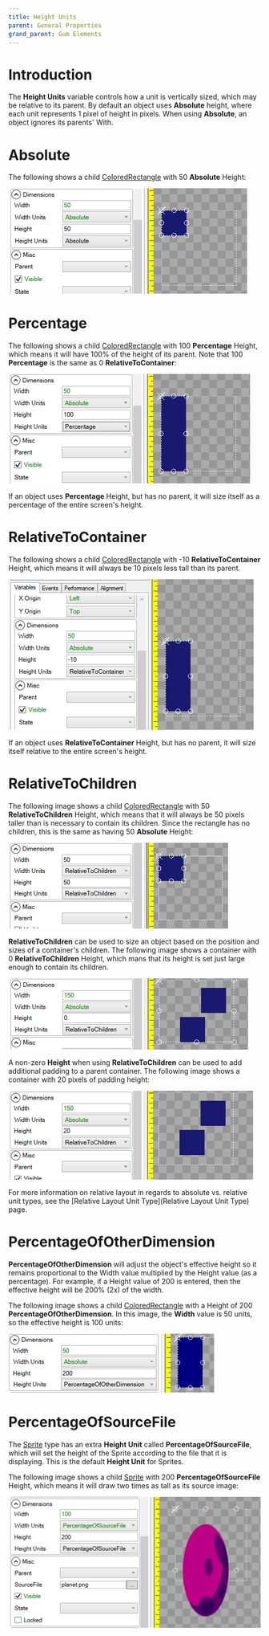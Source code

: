 ```yaml
---
title: Height Units
parent: General Properties
grand_parent: Gum Elements
---
```


# Introduction

The **Height Units** variable controls how a unit is vertically sized, which may be relative to its parent. By default an object uses **Absolute** height, where each unit represents 1 pixel of height in pixels. When using **Absolute**, an object ignores its parents' With.

# Absolute

The following shows a child [ColoredRectangle](/Gum/coloredrectangle/ColoredRectangle.html) with 50 **Absolute** Height:

![](50AbsoluteHeight.png)

# Percentage

The following shows a child [ColoredRectangle](/Gum/coloredrectangle/ColoredRectangle.html) with 100 **Percentage** Height, which means it will have 100% of the height of its parent. Note that 100 **Percentage** is the same as 0 **RelativeToContainer**:

![](100PercentageHeight.png)

If an object uses **Percentage** Height, but has no parent, it will size itself as a percentage of the entire screen's height.

# RelativeToContainer

The following shows a child [ColoredRectangle](/Gum/coloredrectangle/ColoredRectangle.html) with -10 **RelativeToContainer** Height, which means it will always be 10 pixels less tall than its parent.

![](Negative10HeightRelativeToContainer.png)

If an object uses **RelativeToContainer** Height, but has no parent, it will size itself relative to the entire screen's height.

# RelativeToChildren

The following image shows a child [ColoredRectangle](/Gum/coloredrectangle/ColoredRectangle.html) with 50 **RelativeToChildren** Height, which means that it will always be 50 pixels taller than is necessary to contain its children. Since the rectangle has no children, this is the same as having 50 **Absolute** Height:

![](RelativeToChildren1.png)

**RelativeToChildren** can be used to size an object based on the position and sizes of a container's children. The following image shows a container with 0 **RelativeToChildren** Height, which mans that its height is set just large enough to contain its children.

![](RelativeToChildrenHeight2.png)

A non-zero **Height** when using **RelativeToChildren** can be used to add additional padding to a parent container. The following image shows a container with 20 pixels of padding height:

![](RelativeToChildrenHeight3.png)

For more information on relative layout in regards to absolute vs. relative unit types, see the [Relative Layout Unit Type](Relative Layout Unit Type) page.

# PercentageOfOtherDimension

**PercentageOfOtherDimension** will adjust the object's effective height so it remains proportional to the Width value multiplied by the Height value (as a percentage). For example, if a Height value of 200 is entered, then the effective height will be 200% (2x) of the width.

The following image shows a child [ColoredRectangle](/Gum/coloredrectangle/ColoredRectangle.html) with a Height of 200 **PercentageOfOtherDimension**. In this image, the **Width** value is 50 units, so the effective height is 100 units:

![](PercentageOfOtherDimensionHeight.png)

# PercentageOfSourceFile

The [Sprite](Sprite) type has an extra **Height Unit** called **PercentageOfSourceFile**, which will set the height of the Sprite according to the file that it is displaying. This is the default **Height Unit** for Sprites.

The following image shows a child [Sprite](Sprite) with 200 **PercentageOfSourceFile** Height, which means it will draw two times as tall as its source image:

![](PercentageOfSourceHeight.png)
